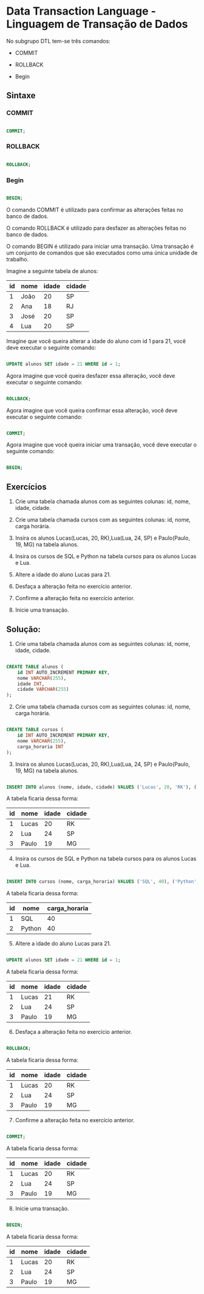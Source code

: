 # Data Transaction Language - Linguagem de Transação de Dados

No subgrupo DTL tem-se três comandos:

- COMMIT

- ROLLBACK

- Begin

## Sintaxe

### COMMIT

```sql

COMMIT;
```

### ROLLBACK

```sql

ROLLBACK;
```

### Begin

```sql

BEGIN;
```

O comando COMMIT é utilizado para confirmar as alterações feitas no banco de dados.

O comando ROLLBACK é utilizado para desfazer as alterações feitas no banco de dados.

O comando BEGIN é utilizado para iniciar uma transação.
Uma transação é um conjunto de comandos que são executados como uma única unidade de trabalho.


Imagine a seguinte tabela de alunos:

| id | nome | idade | cidade |
|----|------|-------|--------|
| 1  | João | 20    | SP     |
| 2  | Ana  | 18    | RJ     |
| 3  | José | 20    | SP     |
| 4  | Lua  | 20    | SP     |

Imagine que você queira alterar a idade do aluno com id 1 para 21, você deve executar o seguinte comando:

```sql

UPDATE alunos SET idade = 21 WHERE id = 1;
```

Agora imagine que você queira desfazer essa alteração, você deve executar o seguinte comando:

```sql

ROLLBACK;
```

Agora imagine que você queira confirmar essa alteração, você deve executar o seguinte comando:

```sql

COMMIT;
```

Agora imagine que você queira iniciar uma transação, você deve executar o seguinte comando:

```sql

BEGIN;
```

## Exercícios

1.  Crie uma tabela chamada alunos com as seguintes colunas: id, nome, idade, cidade.

2.  Crie uma tabela chamada cursos com as seguintes colunas: id, nome, carga horária.

3. Insira os alunos Lucas(Lucas, 20, RK),Lua(Lua, 24, SP) e Paulo(Paulo, 19, MG) na tabela alunos.

4. Insira os cursos de SQL e Python na tabela cursos para os alunos Lucas e Lua.

5.  Altere a idade do aluno Lucas para 21.

6.  Desfaça a alteração feita no exercício anterior.

7.  Confirme a alteração feita no exercício anterior.

8.  Inicie uma transação.

## Solução:

1. Crie uma tabela chamada alunos com as seguintes colunas: id, nome, idade, cidade.

```sql

CREATE TABLE alunos (
    id INT AUTO_INCREMENT PRIMARY KEY,
    nome VARCHAR(255),
    idade INT,
    cidade VARCHAR(255)
);
```

2. Crie uma tabela chamada cursos com as seguintes colunas: id, nome, carga horária.

```sql

CREATE TABLE cursos (
    id INT AUTO_INCREMENT PRIMARY KEY,
    nome VARCHAR(255),
    carga_horaria INT
);
```

3. Insira os alunos Lucas(Lucas, 20, RK),Lua(Lua, 24, SP) e Paulo(Paulo, 19, MG) na tabela alunos.

```sql

INSERT INTO alunos (nome, idade, cidade) VALUES ('Lucas', 20, 'RK'), ('Lua', 24, 'SP'), ('Paulo', 19, 'MG');
```

A tabela ficaria dessa forma:

| id | nome  | idade | cidade |
|----|-------|-------|--------|
| 1  | Lucas | 20    | RK     |
| 2  | Lua   | 24    | SP     |
| 3  | Paulo | 19    | MG     |

4. Insira os cursos de SQL e Python na tabela cursos para os alunos Lucas e Lua.

```sql

INSERT INTO cursos (nome, carga_horaria) VALUES ('SQL', 40), ('Python', 40);
```

A tabela ficaria dessa forma:

| id | nome   | carga_horaria |
|----|--------|---------------|
| 1  | SQL    | 40            |
| 2  | Python | 40            |

5. Altere a idade do aluno Lucas para 21.

```sql

UPDATE alunos SET idade = 21 WHERE id = 1;
```

A tabela ficaria dessa forma:

| id | nome  | idade | cidade |
|----|-------|-------|--------|
| 1  | Lucas | 21    | RK     |
| 2  | Lua   | 24    | SP     |
| 3  | Paulo | 19    | MG     |

6. Desfaça a alteração feita no exercício anterior.

```sql

ROLLBACK;
```

A tabela ficaria dessa forma:

| id | nome  | idade | cidade |
|----|-------|-------|--------|
| 1  | Lucas | 20    | RK     |
| 2  | Lua   | 24    | SP     |
| 3  | Paulo | 19    | MG     |

7. Confirme a alteração feita no exercício anterior.

```sql

COMMIT;
```

A tabela ficaria dessa forma:

| id | nome  | idade | cidade |
|----|-------|-------|--------|
| 1  | Lucas | 20    | RK     |
| 2  | Lua   | 24    | SP     |
| 3  | Paulo | 19    | MG     |

8. Inicie uma transação.

```sql

BEGIN;
```

A tabela ficaria dessa forma:

| id | nome  | idade | cidade |
|----|-------|-------|--------|
| 1  | Lucas | 20    | RK     |
| 2  | Lua   | 24    | SP     |
| 3  | Paulo | 19    | MG     |
